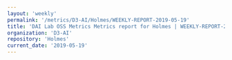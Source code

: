 ```yaml
---
layout: 'weekly'
permalink: '/metrics/D3-AI/Holmes/WEEKLY-REPORT-2019-05-19'
title: 'DAI Lab OSS Metrics Metrics report for Holmes | WEEKLY-REPORT-2019-05-19'
organization: 'D3-AI'
repository: 'Holmes'
current_date: '2019-05-19'
---
```

